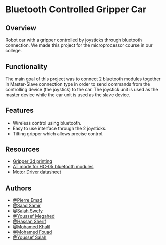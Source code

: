 # Bluetooth Controlled Gripper Car

## Overview
Robot car with a gripper controlled by joysticks through bluetooth connection.
We made this project for the microprocessor course in our college.

## Functionality
The main goal of this project was to connect 2 bluetooth modules together in Master-Slave connection type in order to send commands from the controlling device (the joystick) to the car.
The joystick unit is used as the master device while the car unit is used as the slave device.

## Features
- Wireless control using bluetooth.
- Easy to use interface through the 2 joysticks.
- Tilting gripper which allows precise control.

## Resources
- [Gripper 3d printing](https://www.instructables.com/Arduino-Robotic-Arm-Controlled-by-Touch-Interface/)
- [AT mode for HC-05 bluetooth modules](https://www.instructables.com/AT-command-mode-of-HC-05-Bluetooth-module/)
- [Motor Driver datasheet](https://cdn-learn.adafruit.com/downloads/pdf/adafruit-motor-shield.pdf)

## Authors

- [@Pierre Emad](https://github.com/Pierre-Emad)
- [@Saad Samir](https://github.com/SaadSamir7)
- [@Salah Swefy](https://github.com/SalahMSwefy)
- [@Youssef Megahed](https://github.com/Bor3y9)
- [@Hassan Sherif](https://github.com/hassan17996)
- [@Mohamed Khalil](https://github.com/Bigkhil)
- [@Mohamed Fouad](https://www.linkedin.com/in/mohamed-fouad-a88357219/)
- [@Youssef Salah](https://www.linkedin.com/in/youssef-salah-484345233/)
